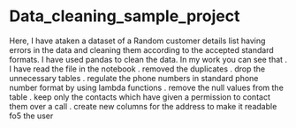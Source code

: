 # Data_cleaning_sample_project

Here, I have ataken a dataset of a Random customer details list having errors in the data and cleaning them according to the accepted standard formats.
I have used pandas to clean the data. 
In my work you can see that 
. I have read the file in the notebook
. removed the duplicates
. drop the unnecessary tables
. regulate the phone numbers in standard phone number format by using lambda functions 
. remove the null values from the table 
. keep only the contacts which have given a permission to contact them over a call 
. create new columns for the address to make it readable fo5 the user 
